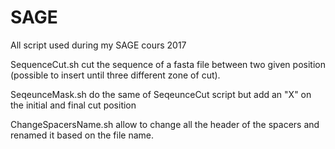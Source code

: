 # SAGE
All script used during my SAGE cours 2017

SequenceCut.sh cut the sequence of a fasta file between two given position (possible to insert until three different zone of cut).

SeqeunceMask.sh do the same of SeqeunceCut script but add an "X" on the initial and final cut position

ChangeSpacersName.sh allow to change all the header of the spacers and renamed it based on the file name.


